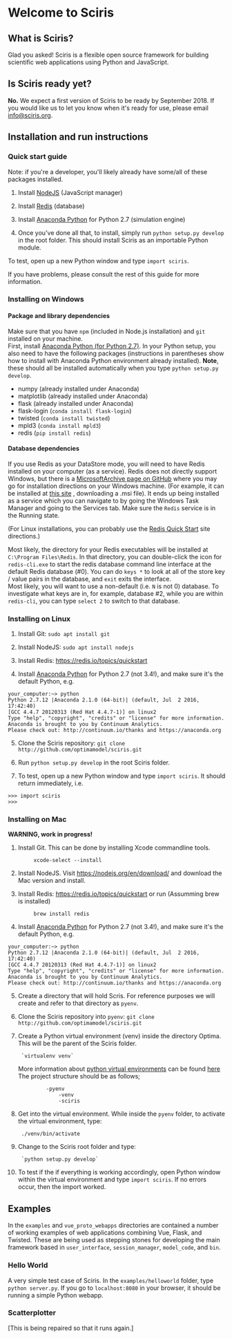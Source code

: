 # Welcome to Sciris

## What is Sciris?

Glad you asked! Sciris is a flexible open source framework for building scientific web applications using Python and JavaScript.

## Is Sciris ready yet?

**No.** We expect a first version of Sciris to be ready by September 2018. If you would like us to let you know when it's ready for use, please email info@sciris.org.


## Installation and run instructions

### Quick start guide

Note: if you're a developer, you'll likely already have some/all of these packages installed.

1. Install [NodeJS](https://nodejs.org/en/download/) (JavaScript manager)

2. Install [Redis](https://redis.io/topics/quickstart) (database)

3. Install [Anaconda Python](https://www.anaconda.com/download/) for Python 2.7 (simulation engine)

4. Once you've done all that, to install, simply run `python setup.py develop` in the root folder. This should install Sciris as an importable Python module.

To test, open up a new Python window and type `import sciris`.

If you have problems, please consult the rest of this guide for more information.

### Installing on Windows

#### Package and library dependencies

Make sure that you have `npm` (included in Node.js installation) and `git` installed on your machine.  
First, install [Anaconda Python (for Python 2.7)](https://www.anaconda.com/download/). In your Python setup, you also need to have the following packages (instructions in parentheses show how to install with Anaconda Python environment already installed). **Note**, these should all be installed automatically when you type `python setup.py develop`.
* numpy (already installed under Anaconda)
* matplotlib (already installed under Anaconda)
* flask (already installed under Anaconda)
* flask-login (`conda install flask-login`)
* twisted (`conda install twisted`)
* mpld3 (`conda install mpld3`)
* redis (`pip install redis`)

#### Database dependencies

If you use Redis as your DataStore mode, you will need to have Redis installed
on your computer (as a service).  Redis does not directly support Windows,
but there is a [MicrosoftArchive page on GitHub](https://github.com/MicrosoftArchive/redis)
where you may go for installation directions on your Windows machine.
(For example, it can be installed at [this site](https://github.com/MicrosoftArchive/redis/releases)
, downloading a .msi file).  It
ends up being installed as a service which you can navigate to by going
the Windows Task Manager and going to the Services tab.  Make sure the `Redis`
service is in the Running state.

(For Linux installations, you can probably use the
[Redis Quick Start](https://redis.io/topics/quickstart) site directions.)

Most likely, the directory for your Redis executables will be installed at
`C:\Program Files\Redis`.  In that directory, you can double-click the icon
for `redis-cli.exe` to start the redis database command line interface at
the default Redis database (#0).  You can do `keys *` to look at all of the
store key / value pairs in the database, and `exit` exits the interface.  
Most likely, you will want to use a non-default (i.e. `N` is not 0)
database.  To investigate what keys are in, for example, database #2,
while you are within `redis-cli`, you can type `select 2` to switch to that
database.

### Installing on Linux

1. Install Git: `sudo apt install git`

2. Install NodeJS: `sudo apt install nodejs`

3. Install Redis: https://redis.io/topics/quickstart

4. Install [Anaconda Python](https://www.anaconda.com/download/) for Python 2.7 (not 3.4!), and make sure it's the default Python, e.g.
```
your_computer:~> python
Python 2.7.12 |Anaconda 2.1.0 (64-bit)| (default, Jul  2 2016, 17:42:40)
[GCC 4.4.7 20120313 (Red Hat 4.4.7-1)] on linux2
Type "help", "copyright", "credits" or "license" for more information.
Anaconda is brought to you by Continuum Analytics.
Please check out: http://continuum.io/thanks and https://anaconda.org
```

5. Clone the Sciris repository: `git clone http://github.com/optimamodel/sciris.git`

6. Run `python setup.py develop` in the root Sciris folder.

7. To test, open up a new Python window and type `import sciris`. It should return immediately, i.e.
```
>>> import sciris
>>>
```

### Installing on Mac

**WARNING, work in progress!**

1. Install Git. This can be done by installing Xcode commandline tools.

            xcode-select --install

2. Install NodeJS. Visit https://nodejs.org/en/download/ and download the Mac version and install.

3. Install Redis: https://redis.io/topics/quickstart or run (Assumming brew is installed)

            brew install redis

4. Install [Anaconda Python](https://www.anaconda.com/download/) for Python 2.7 (not 3.4!), and make sure it's the default Python, e.g.
```
your_computer:~> python
Python 2.7.12 |Anaconda 2.1.0 (64-bit)| (default, Jul  2 2016, 17:42:40)
[GCC 4.4.7 20120313 (Red Hat 4.4.7-1)] on linux2
Type "help", "copyright", "credits" or "license" for more information.
Anaconda is brought to you by Continuum Analytics.
Please check out: http://continuum.io/thanks and https://anaconda.org
```

5. Create a directory that will hold Scris. For reference purposes we will create and refer to that directory as `pyenv`.

6. Clone the Sciris repository into `pyenv`: `git clone http://github.com/optimamodel/sciris.git`

7. Create a Python virtual environment (venv) inside the directory Optima. This will be the parent of the Sciris folder.

        `virtualenv venv`

    More information about [python virtual environments](http://docs.python-guide.org/en/latest/dev/virtualenvs/) can be found [here](http://docs.python-guide.org/en/latest/dev/virtualenvs/)
   The project structure should be as follows;
   ```
            -pyenv
                -venv
                -sciris
   ```

8. Get into the virtual environment. While inside the `pyenv` folder, to activate the virtual environment, type:

        ./venv/bin/activate

9. Change to the Sciris root folder and type:

        `python setup.py develop`

10. To test if the if everything is working accordingly, open Python window within the virtual environment and type `import sciris`. If no errors occur, then the import worked.



## Examples

In the `examples` and `vue_proto_webapps` directories are contained a number
of working examples of web applications combining Vue, Flask, and Twisted.
These are being used as stepping stones for developing the main framework
based in `user_interface`, `session_manager`, `model_code`, and `bin`.

### Hello World

A very simple test case of Sciris. In the `examples/helloworld` folder, type `python server.py`. If you go to `localhost:8080` in your browser, it should be running a simple Python webapp.

### Scatterplotter

[This is being repaired so that it runs again.]

